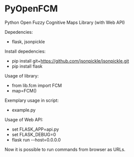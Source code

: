 # PyOpenFCM 
Python Open Fuzzy Cognitive Maps Library (with Web API) 

Depedencies:  
- flask, jsonpickle

Install depedencies:  
- pip install git+https://github.com/jsonpickle/jsonpickle.git 
- pip install flask 

Usage of library:  
- from lib.fcm import FCM  
- map=FCM()

Exemplary usage in script:  
- example.py  

Usage of Web API:  
- set FLASK_APP=api.py  
- set FLASK_DEBUG=0  
- flask run --host=0.0.0.0  

Now it is possible to run commands from browser as URLs.
